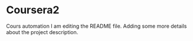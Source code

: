 # Coursera2
Cours automation
I am editing the README file. Adding some more details about the project description.
